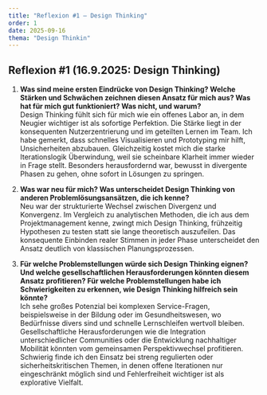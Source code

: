 ```yaml
---
title: "Reflexion #1 – Design Thinking"
order: 1
date: 2025-09-16
thema: "Design Thinkin"
---
```


## Reflexion #1 (16.9.2025: Design Thinking)

1. **Was sind meine ersten Eindrücke von Design Thinking? Welche Stärken und Schwächen zeichnen diesen Ansatz für mich aus? Was hat für mich gut funktioniert? Was nicht, und warum?**  
   Design Thinking fühlt sich für mich wie ein offenes Labor an, in dem Neugier wichtiger ist als sofortige Perfektion. Die Stärke liegt in der konsequenten Nutzerzentrierung und im geteilten Lernen im Team. Ich habe gemerkt, dass schnelles Visualisieren und Prototyping mir hilft, Unsicherheiten abzubauen. Gleichzeitig kostet mich die starke Iterationslogik Überwindung, weil sie scheinbare Klarheit immer wieder in Frage stellt. Besonders herausfordernd war, bewusst in divergente Phasen zu gehen, ohne sofort in Lösungen zu springen.

2. **Was war neu für mich? Was unterscheidet Design Thinking von anderen Problemlösungsansätzen, die ich kenne?**  
   Neu war der strukturierte Wechsel zwischen Divergenz und Konvergenz. Im Vergleich zu analytischen Methoden, die ich aus dem Projektmanagement kenne, zwingt mich Design Thinking, frühzeitig Hypothesen zu testen statt sie lange theoretisch auszufeilen. Das konsequente Einbinden realer Stimmen in jeder Phase unterscheidet den Ansatz deutlich von klassischen Planungsprozessen.

3. **Für welche Problemstellungen würde sich Design Thinking eignen? Und welche gesellschaftlichen Herausforderungen könnten diesem Ansatz profitieren? Für welche Problemstellungen habe ich Schwierigkeiten zu erkennen, wie Design Thinking hilfreich sein könnte?**  
   Ich sehe großes Potenzial bei komplexen Service-Fragen, beispielsweise in der Bildung oder im Gesundheitswesen, wo Bedürfnisse divers sind und schnelle Lernschleifen wertvoll bleiben. Gesellschaftliche Herausforderungen wie die Integration unterschiedlicher Communities oder die Entwicklung nachhaltiger Mobilität könnten vom gemeinsamen Perspektivwechsel profitieren. Schwierig finde ich den Einsatz bei streng regulierten oder sicherheitskritischen Themen, in denen offene Iterationen nur eingeschränkt möglich sind und Fehlerfreiheit wichtiger ist als explorative Vielfalt.
